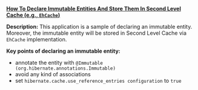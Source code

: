 **[How To Declare Immutable Entities And Store Them In Second Level Cache (e.g., `EhCache`)](https://github.com/andreipall/Spring-Boot-JPA/tree/master/HibernateSpringBootImmutableEntity)**

**Description:** This application is a sample of declaring an immutable entity. Moreover, the immutable entity will be stored in Second Level Cache via `EhCache` implementation.

**Key points of declaring an immutable entity:**
- annotate the entity with `@Immutable (org.hibernate.annotations.Immutable)`
- avoid any kind of associations
- set `hibernate.cache.use_reference_entries configuration` to `true`
